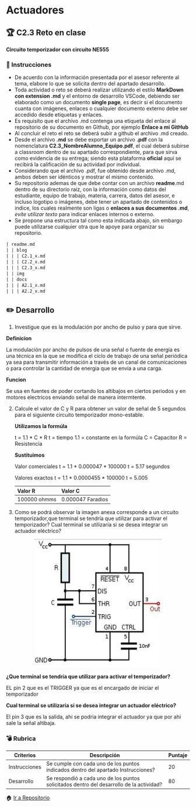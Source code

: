 # Actuadores

## :trophy: C2.3 Reto en clase

**Circuito temporizador con circuito NE555**

### :blue_book: Instrucciones

- De acuerdo con la información presentada por el asesor referente al tema, elabore lo que se solicita dentro del apartado desarrollo.
- Toda actividad o reto se deberá realizar utilizando el estilo **MarkDown con extension .md** y el entorno de desarrollo VSCode, debiendo ser elaborado como un documento **single page**, es decir si el documento cuanta con imágenes, enlaces o cualquier documento externo debe ser accedido desde etiquetas y enlaces.
- Es requisito que el archivo .md contenga una etiqueta del enlace al repositorio de su documento en Github, por ejemplo **Enlace a mi GitHub**
- Al concluir el reto el reto se deberá subir a github el archivo .md creado.
- Desde el archivo **.md** se debe exportar un archivo **.pdf** con la nomenclatura **C2.3_NombreAlumno_Equipo.pdf**, el cual deberá subirse a classroom dentro de su apartado correspondiente, para que sirva como evidencia de su entrega; siendo esta plataforma **oficial** aquí se recibirá la calificación de su actividad por individual.
- Considerando que el archivo .pdf, fue obtenido desde archivo .md, ambos deben ser idénticos y mostrar el mismo contenido.
- Su repositorio ademas de que debe contar con un archivo **readme**.md dentro de su directorio raíz, con la información como datos del estudiante, equipo de trabajo, materia, carrera, datos del asesor, e incluso logotipo o imágenes, debe tener un apartado de contenidos o indice, los cuales realmente son ligas o **enlaces a sus documentos .md**, _evite utilizar texto_ para indicar enlaces internos o externo.
- Se propone una estructura tal como esta indicada abajo, sin embargo puede utilizarse cualquier otra que le apoye para organizar su repositorio.  
``` 
| readme.md
| | blog
| | | C2.1_x.md
| | | C2.2_x.md
| | | C2.3_x.md
| | img
| | docs
| | | A2.1_x.md
| | | A2.2_x.md
```

## :pencil2: Desarrollo

1. Investigue que es la modulación por ancho de pulso y para que sirve.

**Definicion**

La modulación por ancho de pulsos de una señal o fuente de energía es una técnica en la que se modifica el ciclo de trabajo de una señal periódica ya sea para transmitir información a través de un canal de comunicaciones o para controlar la cantidad de energía que se envía a una carga.

**Funcion**

Se usa en fuentes de poder cortando los altibajos en ciertos periodos y en motores electricos enviando señal de manera intermtente.

2. Calcule el valor de C y R para obtener un valor de señal de 5 segundos para el siguiente circuito temporizador mono-estable.
   
   **Utilizamos la formúla**

    t = 1.1 * C * R
    t = tiempo
    1.1 = constante en la formúla
    C = Capacitor
    R = Resistencia

    **Sustituimos**
        
    Valor comerciales
    t = 1.1 * 0.000047 * 100000
    t = 5.17 segundos 

    Valores exactos
    t = 1.1 * 0.0000455 * 100000
    t = 5.005

   Valor R | Valor C |
    ---------|----------|
    100000 ohmms |  0.000047 Faradios |



3. Como se podrá observar la imagen anexa corresponde a un circuito temporizador,que terminal se tendría que utilizar para activar el temporizador? Cual terminal se utilizaría si se desea integrar un actuador eléctrico?

 
<p align="center">
    <img alt="NE555" src="https://github.com/Mauricio211/SProgramables/blob/main/img/C2.x_CircuitoTemporizadorNE555.png" width=350 height=350>
</p>

**¿Que terminal se tendría que utilizar para activar el temporizador?**

EL pin 2 que es el TRIGGER ya que es el encargado de iniciar el temporizador

**Cual terminal se utilizaría si se desea integrar un actuador eléctrico?**

El pin 3 que es la salida, ahi se podria integrar el actuador ya que por ahi sale la señal altibaja.


### :bomb: Rubrica

| Criterios     | Descripción                                                                                  | Puntaje |
| ------------- | -------------------------------------------------------------------------------------------- | ------- |
| Instrucciones | Se cumple con cada uno de los puntos indicados dentro del apartado Instrucciones?            | 20 |
| Desarrollo    | Se respondió a cada uno de los puntos solicitados dentro del desarrollo de la actividad?     | 80      |

:house: [Ir a Repositorio](https://github.com/Mauricio211/SProgramables)
